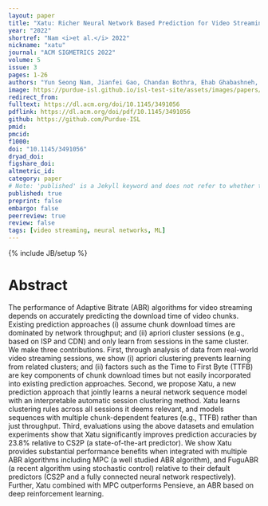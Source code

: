 ```yaml
---
layout: paper
title: "Xatu: Richer Neural Network Based Prediction for Video Streaming"
year: "2022"
shortref: "Nam <i>et al.</i> 2022"
nickname: "xatu"
journal: "ACM SIGMETRICS 2022"
volume: 5
issue: 3
pages: 1-26
authors: "Yun Seong Nam, Jianfei Gao, Chandan Bothra, Ehab Ghabashneh, Sanjay Rao, Bruno Ribeiro, Jibin Zhan, and Hui Zhang"
image: https://purdue-isl.github.io/isl-test-site/assets/images/papers/mrna-prot.svg
redirect_from: 
fulltext: https://dl.acm.org/doi/10.1145/3491056
pdflink: https://dl.acm.org/doi/pdf/10.1145/3491056
github: https://github.com/Purdue-ISL
pmid: 
pmcid: 
f1000: 
doi: "10.1145/3491056"
dryad_doi: 
figshare_doi: 
altmetric_id: 
category: paper
# Note: 'published' is a Jekyll keyword and does not refer to whether the paper is published, but rather to whether this Markdown should be part of the rendered site.
published: true
preprint: false
embargo: false	
peerreview: true
review: false
tags: [video streaming, neural networks, ML]
---
```

{% include JB/setup %}

# Abstract 
The performance of Adaptive Bitrate (ABR) algorithms for video streaming depends on accurately predicting the download time of video chunks. Existing prediction approaches (i) assume chunk download times are dominated by network throughput; and (ii) apriori cluster sessions (e.g., based on ISP and CDN) and only learn from sessions in the same cluster. We make three contributions. First, through analysis of data from real-world video streaming sessions, we show (i) apriori clustering prevents learning from related clusters; and (ii) factors such as the Time to First Byte (TTFB) are key components of chunk download times but not easily incorporated into existing prediction approaches. Second, we propose Xatu, a new prediction approach that jointly learns a neural network sequence model with an interpretable automatic session clustering method. Xatu learns clustering rules across all sessions it deems relevant, and models sequences with multiple chunk-dependent features (e.g., TTFB) rather than just throughput. Third, evaluations using the above datasets and emulation experiments show that Xatu significantly improves prediction accuracies by 23.8% relative to CS2P (a state-of-the-art predictor). We show Xatu provides substantial performance benefits when integrated with multiple ABR algorithms including MPC (a well studied ABR algorithm), and FuguABR (a recent algorithm using stochastic control) relative to their default predictors (CS2P and a fully connected neural network respectively). Further, Xatu combined with MPC outperforms Pensieve, an ABR based on deep reinforcement learning.